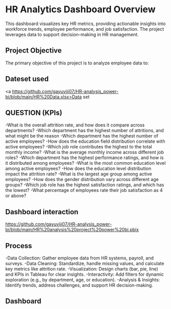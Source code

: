 # HR Analytics Dashboard Overview
This dashboard visualizes key HR metrics, providing actionable insights into workforce trends, employee performance, and job satisfaction. The project leverages data to support decision-making in HR management.



## Project Objective
The primary objective of this project is to analyze employee data to:
## Dateset used 
<a https://github.com/gayuviji07/HR-analysis_power-bi/blob/main/HR%20Data.xlsx>Data set</a>

## QUESTION (KPIs)

-What is the overall attrition rate, and how does it compare across departments?
-Which department has the highest number of attritions, and what might be the reason
-Which department has the highest number of active employees?
-How does the education field distribution correlate with active employees?
-Which job role contributes the highest to the total monthly income?
-What is the average monthly income across different job roles?
-Which department has the highest performance ratings, and how is it distributed among employees?
-What is the most common education level among active employees?
-How does the education level distribution impact the attrition rate?
-What is the largest age group among active employees?
-How does the gender distribution vary across different age groups?
-Which job role has the highest satisfaction ratings, and which has the lowest?
-What percentage of employees rate their job satisfaction as 4 or above?

## Dashboard interaction
https://github.com/gayuviji07/HR-analysis_power-bi/blob/main/HR%20analysis%20project%20power%20bi.pbix

## Process
-Data Collection: Gather employee data from HR systems, payroll, and surveys.
-Data Cleaning: Standardize, handle missing values, and calculate key metrics like attrition rate.
-Visualization: Design charts (bar, pie, line) and KPIs in Tableau for clear insights.
-Interactivity: Add filters for dynamic exploration (e.g., by department, age, or education).
-Analysis & Insights: Identify trends, address challenges, and support HR decision-making.

## Dashboard 
